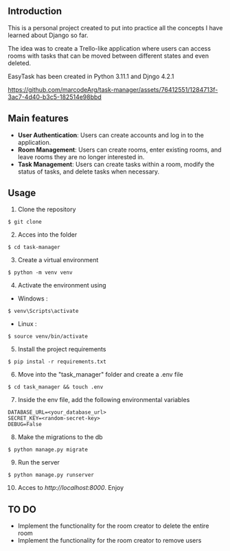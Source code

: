 ## Introduction

This is a personal project created to put into practice all the concepts I have learned about Django so far.

The idea was to create a Trello-like application where users can access rooms with tasks that can be moved between different states and even deleted.

EasyTask has been created in Python 3.11.1 and Djngo 4.2.1

https://github.com/marcodeArg/task-manager/assets/76412551/1284713f-3ac7-4d40-b3c5-182514e98bbd

## Main features
* **User Authentication**: Users can create accounts and log in to the application.
* **Room Management**: Users can create rooms, enter existing rooms, and leave rooms they are no longer interested in.
* **Task Management**: Users can create tasks within a room, modify the status of tasks, and delete tasks when necessary.


## Usage
1. Clone the repository  
```
$ git clone
```
2. Acces into the folder   
```
$ cd task-manager
```
3. Create a virtual environment  
```
$ python -m venv venv
```
4. Activate the environment using

- Windows : 
```
$ venv\Scripts\activate
```  
- Linux : 
```
$ source venv/bin/activate
```
5. Install the project requirements   
```
$ pip instal -r requirements.txt
```
6. Move into the "task_manager" folder and create a .env file 
```
$ cd task_manager && touch .env
```
7. Inside the env file, add the following environmental variables
```
DATABASE_URL=<your_database_url>
SECRET_KEY=<random-secret-key>
DEBUG=False
```
8. Make the migrations to the db
```
$ python manage.py migrate
```
9. Run the server
```
$ python manage.py runserver
```
10. Acces to *http://localhost:8000*. Enjoy

## TO DO
* Implement the functionality for the room creator to delete the entire room
* Implement the functionality for the room creator to remove users

